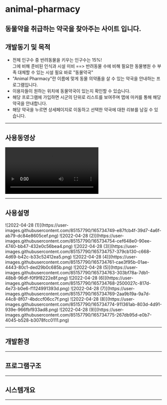 <h1> animal-pharmacy</h1>
<h2>동물약을 취급하는 약국을 찾아주는 사이트 입니다.</h2>
<h2>개발동기 및 목적</h2>
<ul>
  <li>전체 인구수 중 반려동물을 키우는 인구수는 15%!<br> 그에 비해 준비된 인식과 시설 미비 ==> 반려동물 수에 비해 필요한 동물병원 수 부족 대체할 수 있는 시설 필요 바로 "동물약국"</li>
  <li>"Animal Pharmacy"란 이름에 맞게 동물 의약품을 살 수 있는 약국을 안내하는 프로그램입니다.
  <li>이용자들이 원하는 위치에 동물약국이 있는지 확인할 수 있습니다.</li>
  <li>해당 프로그램에 가입하면 시군의 단위로 리스트를 보여주며 맵에 마커를 통해 해당 약국을 안내합니다.</li>
  <li>해당 약국을 누르면 상세페이지로 이동하고 선택한 약국에 대한 리뷰를 남길 수 있습니다.</li>
</ul>
<hr>
<h2>사용동영상</h2>
<video src="https://user-images.githubusercontent.com/85157790/165730193-4a77528f-6696-47e3-bc5c-f2b87ea7c390.mp4"></video>
<hr>
<h2>사용설명</h2>
![2022-04-28 (1)](https://user-images.githubusercontent.com/85157790/165734749-e87fcb4f-39d7-4a6f-ab79-dc84e8605cef.png)
![2022-04-28 (2)](https://user-images.githubusercontent.com/85157790/165734754-cef648e0-90ee-4740-bb47-432e0c56bea4.png)
![2022-04-28 (3)](https://user-images.githubusercontent.com/85157790/165734757-379cb130-c668-4d69-b42c-b33c52412ea5.png)
![2022-04-28 (4)](https://user-images.githubusercontent.com/85157790/165734761-cae3f95b-01ae-4443-80c1-ded29b0c685b.png)
![2022-04-28 (5)](https://user-images.githubusercontent.com/85157790/165734763-303bf78a-7db1-48b8-96df-f0f9f8222e8f.png)
![2022-04-28 (6)](https://user-images.githubusercontent.com/85157790/165734768-2500027c-817d-4e73-b0e6-f1124991393d.png)
![2022-04-28 (7)](https://user-images.githubusercontent.com/85157790/165734769-2aa9b19a-9a7d-44c8-8f07-4bdccf06cc7f.png)
![2022-04-28 (8)](https://user-images.githubusercontent.com/85157790/165734774-911361ab-803d-4d91-939e-966fbf933ad8.png)
![2022-04-28 (9)](https://user-images.githubusercontent.com/85157790/165734775-267db95d-e0b7-4045-b528-b3078fcc0111.png)
<hr>
<h2>개발환경</h2>

<hr>
<h2>프로그램구조</h2>

<hr>
<h2>시스템개요</h2>

<hr>
